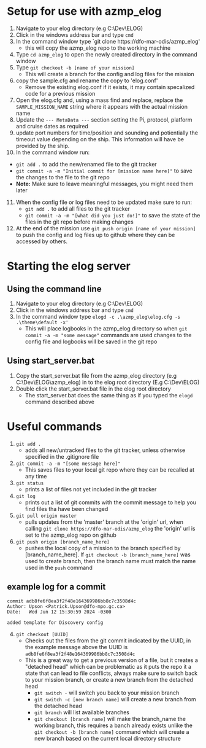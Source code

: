 # Setup for use with azmp_elog

1. Navigate to your elog directory (e.g C:\Dev\ELOG\)
2. Click in the windows address bar and type `cmd`
3. In the command window type `git clone https://dfo-mar-odis/azmp_elog'
    * this will copy the azmp_elog repo to the working machine
4. Type `cd azmp_elog` to open the newly created directory in the command window
5. Type `git checkout -b [name of your mission]`
    * This will create a branch for the config and log files for the mission
6. copy the sample.cfg and rename the copy to 'elog.conf'
    * Remove the existing elog.conf if it exists, it may contain specalized code for a previous mission
8. Open the elog.cfg and, using a mass find and replace, replace the `SAMPLE_MISSION_NAME` string where it appears with the actual mission name
9. Update the `--- MetaData ---` section setting the Pi, protocol, platform and cruise dates as required
10. update port numbers for time/position and sounding and potientially the timeout value depending on the ship. This information will have be provided by the ship.
11. In the command window run:
   * `git add .` to add the new/renamed file to the git tracker
   * `git commit -a -m "Initial commit for [mission name here]"` to save the changes to the file to the git repo
   * **Note:** Make sure to leave meaningful messages, you might need them later
11. When the config file or log files need to be updated make sure to run:
    * `git add .` to add all files to the git tracker
    * `git commit -a -m "[what did you just do!]"` to save the state of the files in the git repo before making changes
12. At the end of the mission use `git push origin [name of your mission]` to push the config and log files up to github where they can be accessed by others.

# Starting the elog server

## Using the command line
1. Navigate to your elog directory (e.g C:\Dev\ELOG\)
2. Click in the windows address bar and type `cmd`
4. In the command window type `elogd -c .\azmp_elog\elog.cfg -s .\theme\default -x'`
    * This will place logbooks in the azmp_elog directory so when `git commit -a -m "some message"` commands are used changes to the config file and logbooks will be saved in the git repo

## Using start_server.bat
1. Copy the start_server.bat file from the azmp_elog directory (e.g C:\Dev\ELOG\azmp_elog\) in to the elog root directory (E.g C:\Dev\ELOG\)
2. Double click the start_server.bat file in the elog root directory
    * The start_server.bat does the same thing as if you typed the `elogd` command described above

# Useful commands
1. `git add .`
   * adds all new/untracked files to the git tracker, unless otherwise specified in the .gitignore file
3. `git commit -a -m "[some message here]"`
   * This saves files to your local git repo where they can be recalled at any time
4. `git status`
   * prints a list of files not yet included in the git tracker
5. `git log`
   * prints out a list of git commits with the commit message to help you find files tha have been changed
6. `git pull origin master`
   * pulls updates from the 'master' branch at the 'origin' url, when calling `git clone https://dfo-mar-odis/azmp_elog` the 'origin' url is set to the azmp_elog repo on github
7. `git push origin [branch_name_here]`
   * pushes the local copy of a mission to the branch specified by [branch_name_here]. If `git checkout -b [branch_name_here]` was used to create branch, then the branch name must match the name used in the `push` command
## example log for a commit
```
commit adb8fe6f8ea3f2f48e164369986bb8c7c3508d4c
Author: Upson <Patrick.Upson@dfo-mpo.gc.ca>
Date:   Wed Jun 12 15:30:59 2024 -0300

added template for Discovery config
```
4. `git checkout [UUID]`
    * Checks out the files from the git commit indicated by the UUID, in the example message above the UUID is `adb8fe6f8ea3f2f48e164369986bb8c7c3508d4c`
    * This is a great way to get a previous version of a file, but it creates a "detached head" which can be problematic as it puts the repo it a state that can lead to file conflicts, always make sure to switch back to your mission branch, or create a new branch from the detached head
      * `git switch -` will switch you back to your mission branch
      * `git switch -c [new branch name]` will create a new branch from the detached head
      * `git branch` will list available branches
      * `git checkout [branch name]` will make the branch_name the working branch, this requires a banch already exists unlike the `git checkout -b [branch name]` command which will create a new branch based on the current local directory structure
